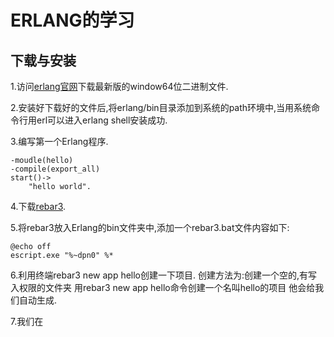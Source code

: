 # ERLANG的学习 #

## 下载与安装 ##

1.访问[erlang官网](www.erlang.org)下载最新版的window64位二进制文件.

2.安装好下载好的文件后,将erlang/bin目录添加到系统的path环境中,当用系统命令行用erl可以进入erlang shell安装成功.

3.编写第一个Erlang程序.

``` 
-moudle(hello)
-compile(export_all)
start()->
    "hello world".
```

4.下载[rebar3](https://github.com/erlang/rebar3).

5.将rebar3放入Erlang的bin文件夹中,添加一个rebar3.bat文件内容如下:
```
@echo off
escript.exe "%~dpn0" %*
```

6.利用终端rebar3 new app hello创建一下项目.
创建方法为:创建一个空的,有写入权限的文件夹
用rebar3 new app hello命令创建一个名叫hello的项目
他会给我们自动生成.

7.我们在


